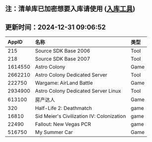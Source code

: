 ## 注：清单库已加密想要入库请使用 ([入库工具](https://github.com/BlankTMing/ManifestAutoUpdate/releases))

## 更新时间：2024-12-31 09:06:52
| AppID | 名称 | 类型  |
| :-------------------- | :----------------------------- | :----------- |
| 215 | Source SDK Base 2006| Tool |
| 218 | Source SDK Base 2007| Tool |
| 1614550 | Astro Colony| Game |
| 2662210 | Astro Colony Dedicated Server| Tool |
| 222750 | Wargame: AirLand Battle| Game |
| 2934900 | Astro Colony Dedicated Server Linux| Tool |
| 613100 | 房产达人| Game |
| 320 | Half-Life 2: Deathmatch| game |
| 16810 | Sid Meier's Civilization IV: Colonization| game |
| 22490 | Fallout: New Vegas PCR| game |
| 516750 | My Summer Car| Game |
